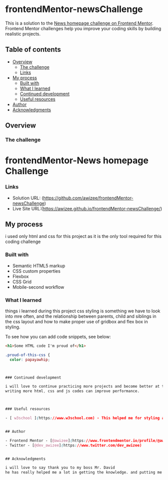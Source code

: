 # frontendMentor-newsChallenge

This is a solution to the [News homepage challenge on Frontend Mentor](https://www.frontendmentor.io/challenges/news-homepage-H6SWTa1MFl). Frontend Mentor challenges help you improve your coding skills by building realistic projects.

## Table of contents

- [Overview](#overview)
  - [The challenge](#the-challenge)
  - [Links](#links)
- [My process](#my-process)
  - [Built with](#built-with)
  - [What I learned](#what-i-learned)
  - [Continued development](#continued-development)
  - [Useful resources](#useful-resources)
- [Author](#author)
- [Acknowledgments](#acknowledgments)

## Overview

### The challenge

# frontendMentor-News homepage Challenge

### Links

- Solution URL: (https://github.com/awizee/frontendMentor-newsChallenge)
- Live Site URL:(https://awizee.github.io/frontendMentor-newsChallenge/)

## My process

i used only html and css for this project as it is the only tool required for this coding challenge

### Built with

- Semantic HTML5 markup
- CSS custom properties
- Flexbox
- CSS Grid
- Mobile-second workflow

### What I learned

things i learned during this project css styling is something we have to look into mre often, and the relationship between parents, child and siblings in the css layout and how to make proper use of gridbox and flex box in styling.

To see how you can add code snippets, see below:

```html
<h1>Some HTML code I'm proud of</h1>
```

```css
.proud-of-this-css {
  color: papayawhip;



### Continued development

i will love to continue practicing more projects and become better at them,
writing more html, css and js codes can improve performance.



### Useful resources

- [ w3school ](https://www.w3school.com) - This helped me for styling and getting used to the syntax and semantics, and how to make a simple hamburger menu. I really liked this pattern and will use it going forward.


## Author

- Frontend Mentor - [@awizee](https://www.frontendmentor.io/profile/@awizee)
- Twitter - [@dev_awizee](https://www.twitter.com/dev_awizee)


## Acknowledgments

i will love to say thank you to my boss Mr. David
he has really helped me a lot in getting the knowledge. and putting me through all my difficult stages

```
